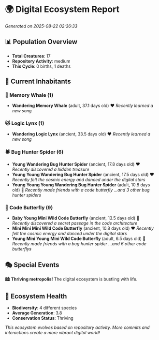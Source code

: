 # 🌍 Digital Ecosystem Report
*Generated on 2025-08-22 02:36:33*

## 📊 Population Overview
- **Total Creatures**: 17
- **Repository Activity**: medium
- **This Cycle**: 0 births, 1 deaths

## 👥 Current Inhabitants

### 🐋 Memory Whale (1)
- **Wandering Memory Whale** (adult, 37.1 days old) ❤️
  *Recently learned a new song*

### 🐱 Logic Lynx (1)
- **Wandering Logic Lynx** (ancient, 33.5 days old) ❤️
  *Recently learned a new song*

### 🕷️ Bug Hunter Spider (6)
- **Young Wandering Bug Hunter Spider** (ancient, 17.8 days old) ❤️
  *Recently discovered a hidden treasure*
- **Young Young Wandering Bug Hunter Spider** (ancient, 17.5 days old) ❤️
  *Recently felt the cosmic energy and danced under the digital stars*
- **Young Young Young Wandering Bug Hunter Spider** (adult, 10.8 days old) 💛
  *Recently made friends with a code butterfly*
  *...and 3 other bug hunter spiders*

### 🦋 Code Butterfly (9)
- **Baby Young Mini Wild Code Butterfly** (ancient, 13.5 days old) 💛
  *Recently discovered a secret passage in the code architecture*
- **Mini Mini Mini Wild Code Butterfly** (ancient, 10.8 days old) ❤️
  *Recently felt the cosmic energy and danced under the digital stars*
- **Young Mini Young Mini Wild Code Butterfly** (adult, 6.5 days old) 💚
  *Recently made friends with a bug hunter spider*
  *...and 6 other code butterflys*

## 🎭 Special Events

🏙️ **Thriving metropolis!** The digital ecosystem is bustling with life.

## 🔬 Ecosystem Health
- **Biodiversity**: 4 different species
- **Average Generation**: 3.8
- **Conservation Status**: Thriving

*This ecosystem evolves based on repository activity. More commits and interactions create a more vibrant digital world!*